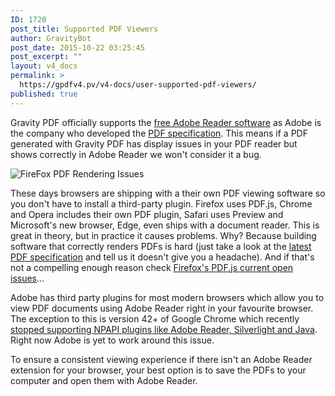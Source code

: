 ```yaml
---
ID: 1720
post_title: Supported PDF Viewers
author: GravityBot
post_date: 2015-10-22 03:25:45
post_excerpt: ""
layout: v4_docs
permalink: >
  https://gpdfv4.pv/v4-docs/user-supported-pdf-viewers/
published: true
---
```

Gravity PDF officially supports the [free Adobe Reader software](https://get.adobe.com/reader/) as Adobe is the company who developed the [PDF specification](http://www.adobe.com/devnet/pdf/pdf_reference.html). This means if a PDF generated with Gravity PDF has display issues in your PDF reader but shows correctly in Adobe Reader we won't consider it a bug. 

![FireFox PDF Rendering Issues](https://gpdfv4.pv/app/uploads/2015/10/Firefox-PDF-viewer-warning.png) 

These days browsers are shipping with a their own PDF viewing software so you don't have to install a third-party plugin. Firefox uses PDF.js, Chrome and Opera includes their own PDF plugin, Safari uses Preview and Microsoft's new browser, Edge, even ships with a document reader. This is great in theory, but in practice it causes problems. Why? Because building software that correctly renders PDFs is hard (just take a look at the [latest PDF specification](http://wwwimages.adobe.com/content/dam/Adobe/en/devnet/pdf/pdfs/adobe_supplement_iso32000.pdf) and tell us it doesn't give you a headache). And if that's not a compelling enough reason check [Firefox's PDF.js current open issues](https://github.com/mozilla/pdf.js/issues)... 

Adobe has third party plugins for most modern browsers which allow you to view PDF documents using Adobe Reader right in your favourite browser. The exception to this is version 42+ of Google Chrome which recently [stopped supporting NPAPI plugins like Adobe Reader, Silverlight and Java](https://support.google.com/chrome/answer/6213033?hl=en). Right now Adobe is yet to work around this issue. 

To ensure a consistent viewing experience if there isn't an Adobe Reader extension for your browser, your best option is to save the PDFs to your computer and open them with Adobe Reader.